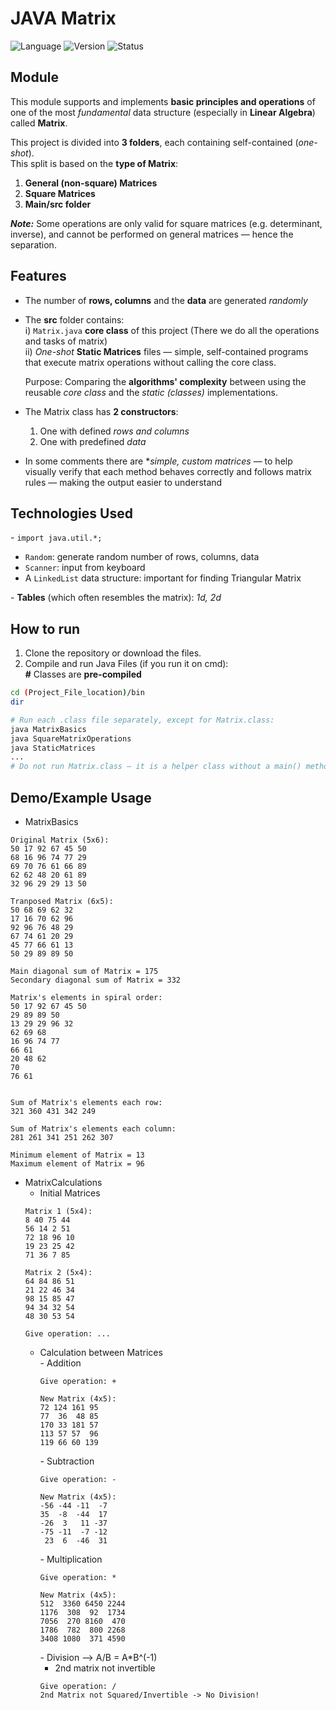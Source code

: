 # JAVA Matrix
![Language](https://img.shields.io/badge/Language-Java-blue)
![Version](https://img.shields.io/badge/Version-1.0-orange)
![Status](https://img.shields.io/badge/Status-In_Progress-yellow)

## Module
This module supports and implements **basic principles and operations** of one of the most *fundamental* data structure (especially in **Linear Algebra**) called **Matrix**. 

This project is divided into **3 folders**, each containing self-contained (*one-shot*).<br> 
This split is based on the **type of Matrix**:
1. **General (non-square) Matrices**
2. **Square Matrices**
3. **Main/src folder**

***Note:*** Some operations are only valid for square matrices (e.g. determinant, inverse), and cannot be performed on general matrices — hence the separation.

## Features
- The number of **rows, columns** and the **data** are generated *randomly*
- The **src** folder contains:<br>
  i) `Matrix.java` **core class** of this project (There we do all the operations and tasks of matrix) <br>
  ii) *One-shot* **Static Matrices** files — simple, self-contained programs that execute matrix operations without calling the core class.

  Purpose: Comparing the **algorithms' complexity** between using the reusable *core class* and the *static (classes)* implementations. 
- The Matrix class has **2 constructors**:
  1. One with defined *rows and columns*
  2. One with predefined *data*
- In some comments there are **simple, custom matrices* — to help visually verify that each method behaves correctly and follows matrix rules — making the output easier to understand   

## Technologies Used
\- `import java.util.*;` 
  - `Random`: generate random number of rows, columns, data
  - `Scanner`: input from keyboard
  - A `LinkedList` data structure: important for finding Triangular Matrix 

\- **Tables** (which often resembles the matrix): *1d, 2d*

## How to run
1. Clone the repository or download the files.
2. Compile and run Java Files (if you run it on cmd):<br>
**\#** Classes are **pre-compiled**
```bash
cd (Project_File_location)/bin
dir

# Run each .class file separately, except for Matrix.class:
java MatrixBasics
java SquareMatrixOperations
java StaticMatrices
...
# Do not run Matrix.class — it is a helper class without a main() method.
```

## Demo/Example Usage
- MatrixBasics
```
Original Matrix (5x6):
50 17 92 67 45 50 
68 16 96 74 77 29 
69 70 76 61 66 89 
62 62 48 20 61 89 
32 96 29 29 13 50 

Tranposed Matrix (6x5):
50 68 69 62 32 
17 16 70 62 96 
92 96 76 48 29 
67 74 61 20 29 
45 77 66 61 13 
50 29 89 89 50 

Main diagonal sum of Matrix = 175
Secondary diagonal sum of Matrix = 332

Matrix's elements in spiral order:
50 17 92 67 45 50 
29 89 89 50 
13 29 29 96 32 
62 69 68 
16 96 74 77 
66 61 
20 48 62 
70 
76 61 


Sum of Matrix's elements each row: 
321 360 431 342 249 

Sum of Matrix's elements each column: 
281 261 341 251 262 307 

Minimum element of Matrix = 13
Maximum element of Matrix = 96
```
- MatrixCalculations
  - Initial Matrices 
  ```
  Matrix 1 (5x4):
  8 40 75 44 
  56 14 2 51 
  72 18 96 10 
  19 23 25 42 
  71 36 7 85 
  
  Matrix 2 (5x4):
  64 84 86 51 
  21 22 46 34 
  98 15 85 47 
  94 34 32 54 
  48 30 53 54
  
  Give operation: ...
  ```
  - Calculation between Matrices <br>
    \- Addition
    ```
    Give operation: +
  
    New Matrix (4x5):
    72 124 161 95 
    77  36  48 85 
    170 33 181 57 
    113 57 57  96 
    119 66 60 139 
    ```
    \- Subtraction
    ```
    Give operation: -
  
    New Matrix (4x5):
    -56 -44 -11  -7 
    35  -8  -44  17 
    -26  3   11 -37 
    -75 -11  -7 -12 
     23  6  -46  31 
    ```
    \-  Multiplication
    ```
    Give operation: *

    New Matrix (4x5):
    512  3360 6450 2244 
    1176  308  92  1734 
    7056  270 8160  470 
    1786  782  800 2268 
    3408 1080  371 4590
    ```
    \- Division --> A/B = A*B^(-1)
      * 2nd matrix not invertible
      ```
      Give operation: /
      2nd Matrix not Squared/Invertible -> No Division!
      ```
